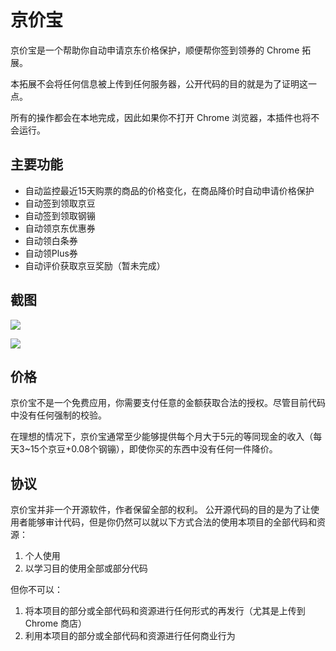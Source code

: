 # 京价宝

京价宝是一个帮助你自动申请京东价格保护，顺便帮你签到领券的 Chrome 拓展。

本拓展不会将任何信息被上传到任何服务器，公开代码的目的就是为了证明这一点。

所有的操作都会在本地完成，因此如果你不打开 Chrome 浏览器，本插件也将不会运行。

## 主要功能

* 自动监控最近15天购票的商品的价格变化，在商品降价时自动申请价格保护
* 自动签到领取京豆
* 自动签到领取钢镚
* 自动领京东优惠券
* 自动领白条券
* 自动领Plus券
* 自动评价获取京豆奖励（暂未完成）

## 截图

![](https://oi4m2ufmx.qnssl.com/jjb/jjb.png?imageView2/0/h/1080)

![](https://oi4m2ufmx.qnssl.com/jjb/jjb_phone.png?imageView2/0/h/1080)


## 价格

京价宝不是一个免费应用，你需要支付任意的金额获取合法的授权。尽管目前代码中没有任何强制的校验。

在理想的情况下，京价宝通常至少能够提供每个月大于5元的等同现金的收入（每天3~15个京豆+0.08个钢镚），即使你买的东西中没有任何一件降价。


## 协议

京价宝并非一个开源软件，作者保留全部的权利。
公开源代码的目的是为了让使用者能够审计代码，但是你仍然可以就以下方式合法的使用本项目的全部代码和资源：

1. 个人使用
2. 以学习目的使用全部或部分代码

但你不可以：

1. 将本项目的部分或全部代码和资源进行任何形式的再发行（尤其是上传到 Chrome 商店）
2. 利用本项目的部分或全部代码和资源进行任何商业行为

